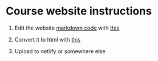 # Course website instructions

1. Edit the website [markdown code](https://raw.githubusercontent.com/mathigatti/narrativa-artificial/main/course_details.md?token=ABCRVVDVHGEHFQLY3FKY3ADA2ITN4) with [this](https://jbt.github.io/markdown-editor/).

2. Convert it to html with [this](https://colab.research.google.com/drive/1VksKQ_KnZ6zxdgm_lLA_xW87YPyrOeXY?usp=sharing)

3. Upload to netlify or somewhere else
